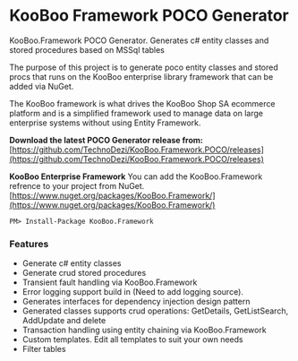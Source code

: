 # KooBoo Framework POCO Generator
KooBoo.Framework POCO Generator. Generates c# entity classes and stored procedures based on MSSql tables

The purpose of this project is to generate poco entity classes and stored procs that runs on the KooBoo enterprise library framework that can be added via NuGet.

The KooBoo framework is what drives the KooBoo Shop SA ecommerce platform and is a simplified framework used to manage data on large enterprise systems without using Entity Framework.

**Download the latest POCO Generator release from:**
[https://github.com/TechnoDezi/KooBoo.Framework.POCO/releases](https://github.com/TechnoDezi/KooBoo.Framework.POCO/releases)

**KooBoo Enterprise Framework**
You can add the KooBoo.Framework refrence to your project from NuGet.
[https://www.nuget.org/packages/KooBoo.Framework/](https://www.nuget.org/packages/KooBoo.Framework/)

    PM> Install-Package KooBoo.Framework

### Features ###
- Generate c# entity classes
- Generate crud stored procedures
- Transient fault handling via KooBoo.Framework
- Error logging support build in (Need to add logging source).
- Generates interfaces for dependency injection design pattern
- Generated classes supports crud operations: GetDetails, GetListSearch, AddUpdate and delete
- Transaction handling using entity chaining via KooBoo.Framework
- Custom templates. Edit all templates to suit your own needs
- Filter tables